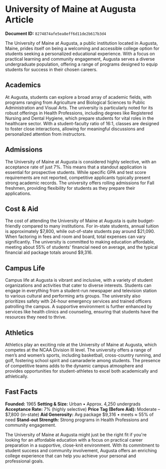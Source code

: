 # University of Maine at Augusta Article

**Document ID:** `8274874afe5ea8eff6d11de2b617b3d4`

The University of Maine at Augusta, a public institution located in Augusta, Maine, prides itself on being a welcoming and accessible college option for students seeking a personalized educational experience. With a focus on practical learning and community engagement, Augusta serves a diverse undergraduate population, offering a range of programs designed to equip students for success in their chosen careers.

## Academics
At Augusta, students can explore a broad array of academic fields, with programs ranging from Agriculture and Biological Sciences to Public Administration and Visual Arts. The university is particularly noted for its robust offerings in Health Professions, including degrees like Registered Nursing and Dental Hygiene, which prepare students for vital roles in the healthcare sector. With a student-faculty ratio of 16:1, classes are designed to foster close interactions, allowing for meaningful discussions and personalized attention from instructors.

## Admissions
The University of Maine at Augusta is considered highly selective, with an acceptance rate of just 7%. This means that a standout application is essential for prospective students. While specific GPA and test score requirements are not reported, competitive applicants typically present strong academic records. The university offers rolling admissions for Fall freshmen, providing flexibility for students as they prepare their applications.

## Cost & Aid
The cost of attending the University of Maine at Augusta is quite budget-friendly compared to many institutions. For in-state students, annual tuition is approximately $7,800, while out-of-state students pay around $21,090. When factoring in fees and room and board, total expenses can vary significantly. The university is committed to making education affordable, meeting about 55% of students' financial need on average, and the typical financial aid package totals around $9,316.

## Campus Life
Campus life at Augusta is vibrant and inclusive, with a variety of student organizations and activities that cater to diverse interests. Students can engage in everything from a student-run newspaper and television station to various cultural and performing arts groups. The university also prioritizes safety with 24-hour emergency services and trained officers patrolling the campus. A supportive environment is further enhanced by services like health clinics and counseling, ensuring that students have the resources they need to thrive.

## Athletics
Athletics play an exciting role at the University of Maine at Augusta, which competes at the NCAA Division III level. The university offers a range of men’s and women’s sports, including basketball, cross-country running, and golf, fostering school spirit and camaraderie among students. The presence of competitive teams adds to the dynamic campus atmosphere and provides opportunities for student-athletes to excel both academically and athletically.

## Fast Facts
**Founded:** 1965
**Setting & Size:** Urban • Approx. 4,250 undergrads
**Acceptance Rate:** 7% (highly selective)
**Price Tag (Before Aid):** Moderate – $7,800 (in-state)
**Aid Generosity:** Avg package $9,316 • meets ≈ 55% of need
**Stand-out Strength:** Strong programs in Health Professions and community engagement.

The University of Maine at Augusta might just be the right fit if you're looking for an affordable education with a focus on practical career preparation in a supportive, close-knit environment. With its commitment to student success and community involvement, Augusta offers an enriching college experience that can help you achieve your personal and professional goals.
